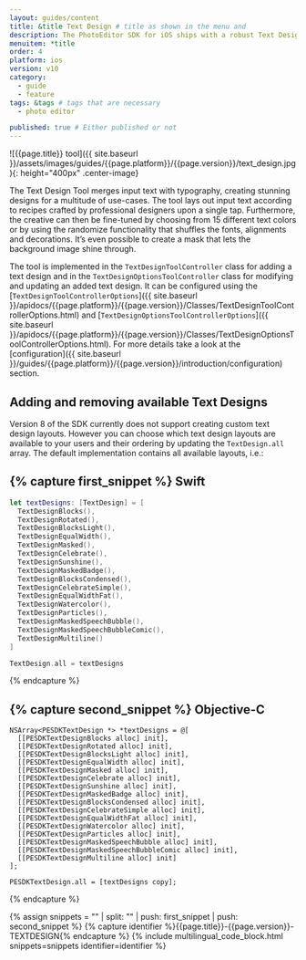 ```yaml
---
layout: guides/content
title: &title Text Design # title as shown in the menu and
description: The PhotoEditor SDK for iOS ships with a robust Text Design Tool that merges input text with typography, creating stunning designs for a multitude of use-cases. 
menuitem: *title
order: 4
platform: ios
version: v10
category:
  - guide
  - feature
tags: &tags # tags that are necessary
  - photo editor

published: true # Either published or not
---
```


![{{page.title}} tool]({{ site.baseurl }}/assets/images/guides/{{page.platform}}/{{page.version}}/text_design.jpg){: height="400px" .center-image}

The Text Design Tool merges input text with typography, creating stunning designs for a multitude of use-cases. The tool lays out input text according to recipes crafted by professional designers upon a single tap. Furthermore, the creative can then be fine-tuned by choosing from 15 different text colors or by using the randomize functionality that shuffles the fonts, alignments and decorations. It’s even possible to create a mask that lets the background image shine through.

The tool is implemented in the `TextDesignToolController` class for adding a text design and in the `TextDesignOptionsToolController` class for modifying and updating an added text design. It can be configured using the [`TextDesignToolControllerOptions`]({{ site.baseurl }}/apidocs/{{page.platform}}/{{page.version}}/Classes/TextDesignToolControllerOptions.html) and [`TextDesignOptionsToolControllerOptions`]({{ site.baseurl }}/apidocs/{{page.platform}}/{{page.version}}/Classes/TextDesignOptionsToolControllerOptions.html). For more details take a look at the [configuration]({{ site.baseurl }}/guides/{{page.platform}}/{{page.version}}/introduction/configuration) section.

## Adding and removing available Text Designs

Version 8 of the SDK currently does not support creating custom text design layouts. However you can choose which text design layouts are available to your users and their ordering by updating the `TextDesign.all` array. The default implementation contains all available layouts, i.e.:

{% capture first_snippet %}
Swift
---
```swift
let textDesigns: [TextDesign] = [
  TextDesignBlocks(),
  TextDesignRotated(),
  TextDesignBlocksLight(),
  TextDesignEqualWidth(),
  TextDesignMasked(),
  TextDesignCelebrate(),
  TextDesignSunshine(),
  TextDesignMaskedBadge(),
  TextDesignBlocksCondensed(),
  TextDesignCelebrateSimple(),
  TextDesignEqualWidthFat(),
  TextDesignWatercolor(),
  TextDesignParticles(),
  TextDesignMaskedSpeechBubble(),
  TextDesignMaskedSpeechBubbleComic(),
  TextDesignMultiline()
]

TextDesign.all = textDesigns
```
{% endcapture %}

{% capture second_snippet %}
Objective-C
---
```objc
NSArray<PESDKTextDesign *> *textDesigns = @[
  [[PESDKTextDesignBlocks alloc] init],
  [[PESDKTextDesignRotated alloc] init],
  [[PESDKTextDesignBlocksLight alloc] init],
  [[PESDKTextDesignEqualWidth alloc] init],
  [[PESDKTextDesignMasked alloc] init],
  [[PESDKTextDesignCelebrate alloc] init],
  [[PESDKTextDesignSunshine alloc] init],
  [[PESDKTextDesignMaskedBadge alloc] init],
  [[PESDKTextDesignBlocksCondensed alloc] init],
  [[PESDKTextDesignCelebrateSimple alloc] init],
  [[PESDKTextDesignEqualWidthFat alloc] init],
  [[PESDKTextDesignWatercolor alloc] init],
  [[PESDKTextDesignParticles alloc] init],
  [[PESDKTextDesignMaskedSpeechBubble alloc] init],
  [[PESDKTextDesignMaskedSpeechBubbleComic alloc] init],
  [[PESDKTextDesignMultiline alloc] init]
];

PESDKTextDesign.all = [textDesigns copy];
```
{% endcapture %}

{% assign snippets = "" | split: "" | push: first_snippet | push: second_snippet %}
{% capture identifier %}{{page.title}}-{{page.version}}-TEXTDESIGN{% endcapture %}
{% include multilingual_code_block.html snippets=snippets identifier=identifier %}
